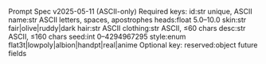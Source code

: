 Prompt Spec v2025-05-11 (ASCII-only)
Required keys:
  id:str           unique, ASCII
  name:str         ASCII letters, spaces, apostrophes
  heads:float      5.0–10.0
  skin:str         fair|olive|ruddy|dark
  hair:str         ASCII
  clothing:str     ASCII, ≤60 chars
  desc:str         ASCII, ≤160 chars
  seed:int         0–4294967295
  style:enum       flat3t|lowpoly|albion|handpt|real|anime
Optional key:
  reserved:object  future fields
